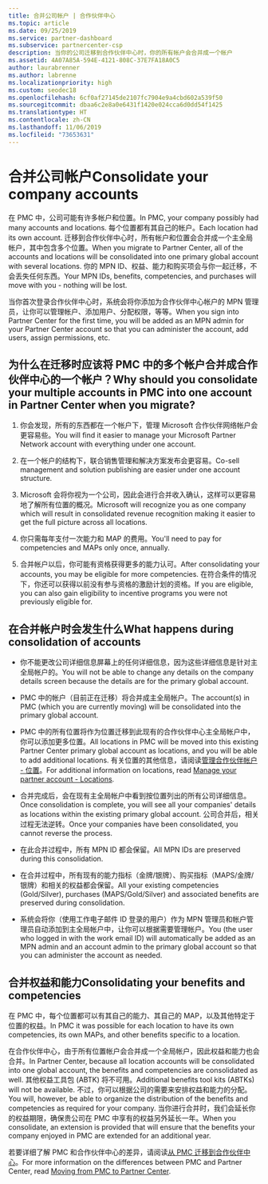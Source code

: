 ```yaml
---
title: 合并公司帐户 | 合作伙伴中心
ms.topic: article
ms.date: 09/25/2019
ms.service: partner-dashboard
ms.subservice: partnercenter-csp
description: 当你的公司迁移到合作伙伴中心时，你的所有帐户会合并成一个帐户
ms.assetid: 4A07A85A-594E-4121-808C-37E7FA18A0C5
author: laurabrenner
ms.author: labrenne
ms.localizationpriority: high
ms.custom: seodec18
ms.openlocfilehash: 6cf0af27145de2107fc7904e9a4cbd602a539f50
ms.sourcegitcommit: dbaa6c2e8a0e6431f1420e024cca6d0dd54f1425
ms.translationtype: HT
ms.contentlocale: zh-CN
ms.lasthandoff: 11/06/2019
ms.locfileid: "73653631"
---
```

# <a name="consolidate-your-company-accounts"></a><span data-ttu-id="01170-103">合并公司帐户</span><span class="sxs-lookup"><span data-stu-id="01170-103">Consolidate your company accounts</span></span>

<span data-ttu-id="01170-104">在 PMC 中，公司可能有许多帐户和位置。</span><span class="sxs-lookup"><span data-stu-id="01170-104">In PMC, your company possibly had many accounts and locations.</span></span> <span data-ttu-id="01170-105">每个位置都有其自己的帐户。</span><span class="sxs-lookup"><span data-stu-id="01170-105">Each location had its own account.</span></span> <span data-ttu-id="01170-106">迁移到合作伙伴中心时，所有帐户和位置会合并成一个主全局帐户，其中包含多个位置。</span><span class="sxs-lookup"><span data-stu-id="01170-106">When you migrate to Partner Center, all of the accounts and locations will be consolidated into one primary global account with several locations.</span></span> <span data-ttu-id="01170-107">你的 MPN ID、权益、能力和购买项会与你一起迁移，不会丢失任何东西。</span><span class="sxs-lookup"><span data-stu-id="01170-107">Your MPN IDs, benefits, competencies, and purchases will move with you - nothing will be lost.</span></span> 

<span data-ttu-id="01170-108">当你首次登录合作伙伴中心时，系统会将你添加为合作伙伴中心帐户的 MPN 管理员，让你可以管理帐户、添加用户、分配权限，等等。</span><span class="sxs-lookup"><span data-stu-id="01170-108">When you sign into Partner Center for the first time, you will be added as an MPN admin for your Partner Center account so that you can administer the account, add users, assign permissions, etc.</span></span> 

## <a name="why-should-you-consolidate-your-multiple-accounts-in-pmc-into-one-account-in-partner-center-when-you-migrate"></a><span data-ttu-id="01170-109">为什么在迁移时应该将 PMC 中的多个帐户合并成合作伙伴中心的一个帐户？</span><span class="sxs-lookup"><span data-stu-id="01170-109">Why should you consolidate your multiple accounts in PMC into one account in Partner Center when you migrate?</span></span>

1. <span data-ttu-id="01170-110">你会发现，所有的东西都在一个帐户下，管理 Microsoft 合作伙伴网络帐户会更容易些。</span><span class="sxs-lookup"><span data-stu-id="01170-110">You will find it easier to manage your Microsoft Partner Network account with everything under one account.</span></span>

2. <span data-ttu-id="01170-111">在一个帐户的结构下，联合销售管理和解决方案发布会更容易。</span><span class="sxs-lookup"><span data-stu-id="01170-111">Co-sell management and solution publishing are easier under one account structure.</span></span>

3. <span data-ttu-id="01170-112">Microsoft 会将你视为一个公司，因此会进行合并收入确认，这样可以更容易地了解所有位置的概况。</span><span class="sxs-lookup"><span data-stu-id="01170-112">Microsoft will recognize you as one company which will result in consolidated revenue recognition making it easier to get the full picture across all locations.</span></span>  

4. <span data-ttu-id="01170-113">你只需每年支付一次能力和 MAP 的费用。</span><span class="sxs-lookup"><span data-stu-id="01170-113">You'll need to pay for competencies and MAPs only once, annually.</span></span>

5. <span data-ttu-id="01170-114">合并帐户以后，你可能有资格获得更多的能力认可。</span><span class="sxs-lookup"><span data-stu-id="01170-114">After consolidating your accounts, you may be eligible for more competencies.</span></span> <span data-ttu-id="01170-115">在符合条件的情况下，你还可以获得以前没有参与资格的激励计划的资格。</span><span class="sxs-lookup"><span data-stu-id="01170-115">If you are eligible, you can also gain eligibility to incentive programs you were not previously eligible for.</span></span>


## <a name="what-happens-during-consolidation-of-accounts"></a><span data-ttu-id="01170-116">在合并帐户时会发生什么</span><span class="sxs-lookup"><span data-stu-id="01170-116">What happens during consolidation of accounts</span></span>

- <span data-ttu-id="01170-117">你不能更改公司详细信息屏幕上的任何详细信息，因为这些详细信息是针对主全局帐户的。</span><span class="sxs-lookup"><span data-stu-id="01170-117">You will not be able to change any details on the company details screen because the details are for the primary global account.</span></span> 

- <span data-ttu-id="01170-118">PMC 中的帐户（目前正在迁移）将合并成主全局帐户。</span><span class="sxs-lookup"><span data-stu-id="01170-118">The account(s) in PMC (which you are currently moving) will be consolidated into the primary global account.</span></span> 

- <span data-ttu-id="01170-119">PMC 中的所有位置将作为位置迁移到此现有的合作伙伴中心主全局帐户中，你可以添加更多位置。</span><span class="sxs-lookup"><span data-stu-id="01170-119">All locations in PMC will be moved into this existing Partner Center primary global account as locations, and you will be able to add additional locations.</span></span> <span data-ttu-id="01170-120">有关位置的其他信息，请阅读[管理合作伙伴帐户 - 位置](manage-locations.md)。</span><span class="sxs-lookup"><span data-stu-id="01170-120">For additional information on locations, read  [Manage your partner account - Locations](manage-locations.md).</span></span>

- <span data-ttu-id="01170-121">合并完成后，会在现有主全局帐户中看到按位置列出的所有公司详细信息。</span><span class="sxs-lookup"><span data-stu-id="01170-121">Once consolidation is complete, you will see all your companies' details as locations within the existing primary global account.</span></span> <span data-ttu-id="01170-122">公司合并后，相关过程无法逆转。</span><span class="sxs-lookup"><span data-stu-id="01170-122">Once your companies have been consolidated, you cannot reverse the process.</span></span>

- <span data-ttu-id="01170-123">在此合并过程中，所有 MPN ID 都会保留。</span><span class="sxs-lookup"><span data-stu-id="01170-123">All MPN IDs are preserved during this consolidation.</span></span>

- <span data-ttu-id="01170-124">在合并过程中，所有现有的能力指标（金牌/银牌）、购买指标（MAPS/金牌/银牌）和相关的权益都会保留。</span><span class="sxs-lookup"><span data-stu-id="01170-124">All your existing competencies (Gold/Silver), purchases (MAPS/Gold/Silver) and associated benefits are preserved during consolidation.</span></span>

- <span data-ttu-id="01170-125">系统会将你（使用工作电子邮件 ID 登录的用户）作为 MPN 管理员和帐户管理员自动添加到主全局帐户中，让你可以根据需要管理帐户。</span><span class="sxs-lookup"><span data-stu-id="01170-125">You (the user who logged in with the work email ID) will automatically be added as an MPN admin and an account admin to the primary global account so that you can administer the account as needed.</span></span> 


## <a name="consolidating-your-benefits-and-competencies"></a><span data-ttu-id="01170-126">合并权益和能力</span><span class="sxs-lookup"><span data-stu-id="01170-126">Consolidating your benefits and competencies</span></span>

<span data-ttu-id="01170-127">在 PMC 中，每个位置都可以有其自己的能力、其自己的 MAP，以及其他特定于位置的权益。</span><span class="sxs-lookup"><span data-stu-id="01170-127">In PMC it was possible for each location to have its own competencies, its own MAPs, and other benefits specific to a location.</span></span>

<span data-ttu-id="01170-128">在合作伙伴中心，由于所有位置帐户会合并成一个全局帐户，因此权益和能力也会合并。</span><span class="sxs-lookup"><span data-stu-id="01170-128">In Partner Center, because all location accounts will be consolidated into one global account, the benefits and competencies are consolidated as well.</span></span> <span data-ttu-id="01170-129">其他权益工具包 (ABTK) 将不可用。</span><span class="sxs-lookup"><span data-stu-id="01170-129">Additional benefits tool kits (ABTKs) will not be available.</span></span> <span data-ttu-id="01170-130">不过，你可以根据公司的需要来安排权益和能力的分配。</span><span class="sxs-lookup"><span data-stu-id="01170-130">You will, however, be able to organize the distribution of the benefits and competencies as required for your company.</span></span> <span data-ttu-id="01170-131">当你进行合并时，我们会延长你的权益期限，确保贵公司在 PMC 中享有的权益另外延长一年。</span><span class="sxs-lookup"><span data-stu-id="01170-131">When you consolidate, an extension is provided that will ensure that the benefits your company enjoyed in PMC are extended for an additional year.</span></span>

<span data-ttu-id="01170-132">若要详细了解 PMC 和合作伙伴中心的差异，请阅读[从 PMC 迁移到合作伙伴中心](guide-to-migration.md)。</span><span class="sxs-lookup"><span data-stu-id="01170-132">For more information on the differences between PMC and Partner Center, read [Moving from PMC to Partner Center](guide-to-migration.md).</span></span>

